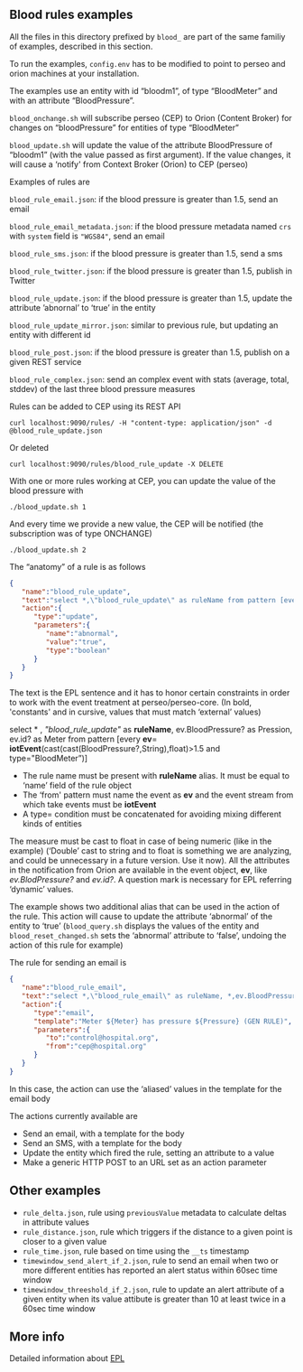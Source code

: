 ## Blood rules examples

All the files in this directory prefixed by `blood_` are part of the same familiy of examples, described in this section.

To run the examples, `config.env` has to be modified to point to perseo and orion machines at your installation.

The examples use an entity with id “bloodm1”,  of type “BloodMeter” and with an attribute “BloodPressure”.

`blood_onchange.sh` will subscribe perseo (CEP) to Orion (Content Broker) for changes on “bloodPressure” for entities of type “BloodMeter”

`blood_update.sh` will update the value of the attribute BloodPressure of  “bloodm1” (with the value passed as first argument). If the value changes, it will cause a ‘notify' from Context Broker (Orion) to CEP (perseo)

Examples of rules are

`blood_rule_email.json`: if the blood pressure is greater than 1.5, send an email

`blood_rule_email_metadata.json`: if the blood pressure metadata named `crs` with `system` field is `"WGS84"`, send an email

`blood_rule_sms.json`: if the blood pressure is greater than 1.5, send a sms

`blood_rule_twitter.json`: if the blood pressure is greater than 1.5, publish in Twitter

`blood_rule_update.json`: if the blood pressure is greater than 1.5, update the attribute ’abnornal’ to ‘true’ in the entity

`blood_rule_update_mirror.json`: similar to previous rule, but updating an entity with different id

`blood_rule_post.json`: if the blood pressure is greater than 1.5, publish on a given REST service

`blood_rule_complex.json`: send an complex event with stats (average, total, stddev) of the last three blood pressure measures


Rules can be added to CEP  using its REST API


```
curl localhost:9090/rules/ -H "content-type: application/json" -d @blood_rule_update.json
```

Or deleted

```
curl localhost:9090/rules/blood_rule_update -X DELETE
```

With one or more rules working at CEP, you can update the value of the blood pressure with

```./blood_update.sh 1```

And  every time we  provide a new value, the CEP will be notified  (the subscription was of type ONCHANGE)

```./blood_update.sh 2```


The “anatomy” of a rule is as follows

```json
{
   "name":"blood_rule_update",
   "text":"select *,\"blood_rule_update\" as ruleName from pattern [every ev=iotEvent(cast(cast(BloodPressure?,String),float)>1.5 and type=\"BloodMeter\")]",
   "action":{
      "type":"update",
      "parameters":{
         "name":"abnormal",
         "value":"true",
         "type":"boolean"
      }
   }
}
```

The text is the EPL sentence and it has to honor certain constraints in order to work with the event treatment at perseo/perseo-core. (In bold, 'constants' and in cursive, values that must match ‘external’ values)

select * ,
*"blood_rule_update"* as **ruleName**,
 ev.BloodPressure? as Pression,
 ev.id? as Meter
 from pattern [every **ev**= **iotEvent**(cast(cast(BloodPressure?,String),float)>1.5 and type="BloodMeter”)]


* The rule name must be present with **ruleName** alias. It must be equal to ‘name’ field of the rule object
* The ‘from' pattern must name the event as **ev** and the event stream from which take events must be **iotEvent**
* A type= condition must be concatenated for avoiding mixing different kinds of entities

The measure must be cast to float in case of being numeric (like  in the example) (‘Double’ cast to string and to float is something we are analyzing, and could be unnecessary  in a future version. Use it  now). All the attributes in the notification from Orion are available in the event object, **ev**,  like *ev.BlodPressure?* and *ev.id?*. A question mark is necessary for EPL  referring ‘dynamic’ values.

The example shows two additional alias that can be used  in the action of the rule. This action will cause to update the attribute ‘abnormal’ of the entity to ‘true’  (`blood_query.sh` displays the values of the entity and `blood_reset_changed.sh` sets the ‘abnormal’ attribute to ‘false’, undoing the action of this rule for example)

The rule for sending an email is

```json
{
   "name":"blood_rule_email",
   "text":"select *,\"blood_rule_email\" as ruleName, *,ev.BloodPressure? as Pressure, ev.id? as Meter from pattern [every ev=iotEvent(cast(cast(BloodPressure?,String),float)>1.5 and type=\"BloodMeter\")]",
   "action":{
      "type":"email",
      "template":"Meter ${Meter} has pressure ${Pressure} (GEN RULE)",
      "parameters":{
         "to":"control@hospital.org",
         "from":"cep@hospital.org"
      }
   }
}
```

In this case, the action can use the ‘aliased’ values in the template for the email body

The actions currently available are
* Send an email, with a template for the body
* Send an SMS, with a template for the body
* Update the entity which fired the rule, setting an attribute to a value
* Make a generic HTTP POST to an URL set as an action parameter

## Other examples

* `rule_delta.json`, rule using `previousValue` metadata to calculate deltas in attribute values
* `rule_distance.json`, rule which triggers if the distance to a given point is closer to a given value
* `rule_time.json`, rule based on time using the `__ts` timestamp
* `timewindow_send_alert_if_2.json`, rule to send an email when two or more different entities has reported an alert status within 60sec time window
* `timewindow_threeshold_if_2.json`, rule to update an alert attribute of a given entity when its value attibute is greater than 10 at least twice in a 60sec time window

## More info

Detailed information about [EPL](http://esper.espertech.com/release-8.4.0/reference-esper/html/epl_clauses.html)
